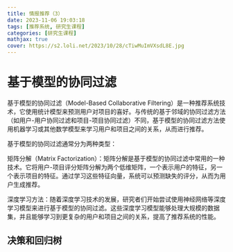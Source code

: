 ```yaml
---
title: 情报推荐（3）
date: 2023-11-06 19:03:18
tags: [推荐系统, 研究生课程]
categories: [研究生课程]
mathjax: true
cover: https://s2.loli.net/2023/10/28/cTiwMuImVXsdL8E.jpg
---
```


# 基于模型的协同过滤
基于模型的协同过滤（Model-Based Collaborative Filtering）是一种推荐系统技术，它使用统计模型来预测用户对项目的喜好。与传统的基于邻域的协同过滤方法（如用户-用户协同过滤和项目-项目协同过滤）不同，基于模型的协同过滤方法使用机器学习或其他数学模型来学习用户和项目之间的关系，从而进行推荐。

基于模型的协同过滤通常分为两种类型：

矩阵分解（Matrix Factorization）：矩阵分解是基于模型的协同过滤中常用的一种技术。它将用户-项目评分矩阵分解为两个低维矩阵，一个表示用户的特征，另一个表示项目的特征。通过学习这些特征向量，系统可以预测缺失的评分，从而为用户生成推荐。

深度学习方法：随着深度学习技术的发展，研究者们开始尝试使用神经网络等深度学习模型来进行基于模型的协同过滤。这些深度学习模型能够处理大规模的数据集，并且能够学习到更复杂的用户和项目之间的关系，提高了推荐系统的性能。

## 决策和回归树
